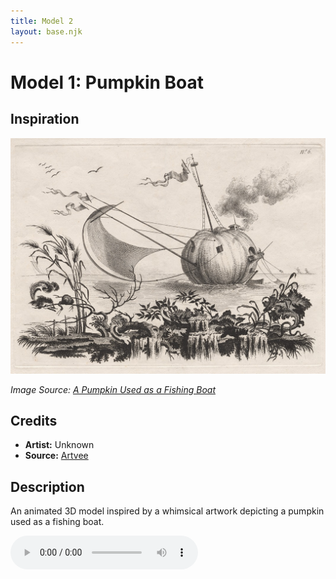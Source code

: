 ```yaml
---
title: Model 2
layout: base.njk
---
```


# Model 1: Pumpkin Boat

<canvas id="modelCanvas"></canvas>

## Inspiration

![Pumpkin Boat](../../assets/pumpkin-boat.jpg)

*Image Source: [A Pumpkin Used as a Fishing Boat](https://artvee.com/dl/a-pumpkin-used-as-a-fishing-boat/)*

## Credits

- **Artist:** Unknown
- **Source:** [Artvee](https://artvee.com)

## Description

An animated 3D model inspired by a whimsical artwork depicting a pumpkin used as a fishing boat.

<audio controls>
  <source src="../../assets/model1-audio.mp3" type="audio/mpeg">
  Your browser does not support the audio element.
</audio>
